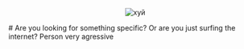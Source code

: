 <p align="center">
  <img src="https://c.tenor.com/B0RSznCrVNEAAAAC/kirigiri-kyouko-danganronpa.gif" alt="хуй">
</p>
 # Are you looking for something specific? Or are you just surfing the internet?
Person very agressive
